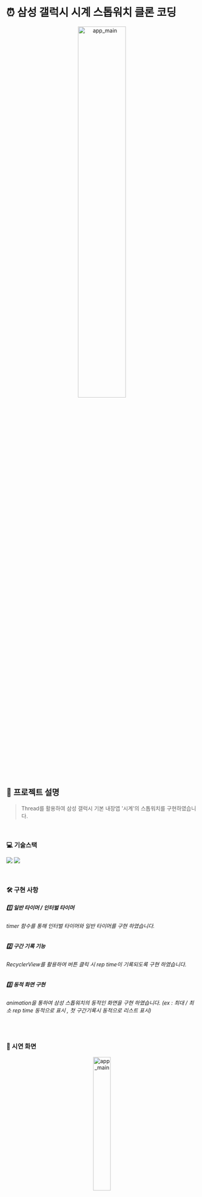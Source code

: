 # ⏰ 삼성 갤럭시 시계 스톱워치 클론 코딩
<div align="center">
 <img width="50%" alt="app_main" src="https://user-images.githubusercontent.com/65700842/197681702-3469b0ad-5575-4817-be4a-78f60bef31b8.png">
</div>

<br>

## 🤔 프로젝트 설명

> Thread를 활용하여 삼성 갤럭시 기본 내장앱 '시계'의 스톱워치를 구현하였습니다.

<br>

### 💻 기술스택 
<p>
<img src="https://img.shields.io/badge/Anroid-3DDC84?style=for-the-badge&logo=Android&logoColor=white">
<img src="https://img.shields.io/badge/Kotlin-7F52FF?style=for-the-badge&logo=Kotlin&logoColor=white">
</p>

<br>

### 🛠 구현 사항
##### 1️⃣ 일반 타이머 / 인터벌 타이머
###### timer 함수를 통해 인터벌 타이머와 일반 타이머를 구현 하였습니다.


##### 2️⃣ 구간 기록 기능
###### RecyclerView를 활용하여 버튼 클릭 시 rep time이 기록되도록 구현 하였습니다.


##### 3️⃣ 동적 화면 구현
###### animation을 통하여 삼성 스톱워치의 동적인 화면을 구현 하였습니다. (ex : 최대 / 최소 rep time 동적으로 표시 , 첫 구간기록시 동적으로 리스트 표시)

<br>

### 🎥 시연 화면
<div align="center">
 <img width="30%" alt="app_main" src="https://user-images.githubusercontent.com/65700842/197683142-9a655941-8bc9-49cf-93b9-8115e90fb0c6.gif">
</div>
